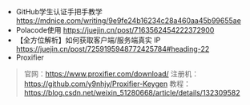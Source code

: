 - GitHub学生认证手把手教学
https://mdnice.com/writing/9e9fe24b16234c28a460aa45b99655ae
- Polacode使用
https://juejin.cn/post/7163562454222372900
- 【全方位解析】如何获取客户端/服务端真实 IP
https://juejin.cn/post/7259195948772425784#heading-22
- Proxifier
> 官网：https://www.proxifier.com/download/
> 注册机：https://github.com/y9nhjy/Proxifier-Keygen
> 教程：https://blog.csdn.net/weixin_51280668/article/details/132309582

